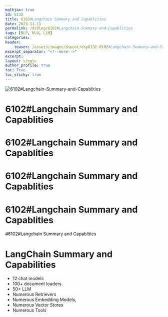 ```yaml
---
mathjax: true
id: 6132
title: 6102#Langchain Summary and Capablities
date: 2023-11-11
permalink: /dsblog/6102#Langchain-Summary-and-Capablities
tags: [NLP, NLU, LLM]
categories:
header:
    teaser: /assets/images/dspost/dsp6132-6102#Langchain-Summary-and-Capablities.jpg
excerpt_separator: "<!--more-->"  
excerpt:  
layout: single  
author_profile: true  
toc: True  
toc_sticky: true
---
```


![6102#Langchain-Summary-and-Capablities](/assets/images/dspost/dsp6132-6102#Langchain-Summary-and-Capablities.jpg)

# 6102#Langchain Summary and Capablities


# 6102#Langchain Summary and Capablities


# 6102#Langchain Summary and Capablities


# 6102#Langchain Summary and Capablities


#6102#Langchain Summary and Capablities


# LangChain Summary and Capabilities

- 12 chat models
- 100+ document loaders 
- 50+ LLM 
- Numerous Retrievers 
- Numerous Embedding Models,
- Numerous Vector Stores 
- Numerous Tools 



